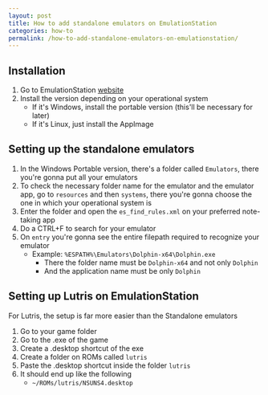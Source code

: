 ```yaml
---
layout: post
title: How to add standalone emulators on EmulationStation
categories: how-to
permalink: /how-to-add-standalone-emulators-on-emulationstation/
---
```


## Installation
1. Go to EmulationStation <a href="https://es-de.org/#Download" target="_blank">website</a>
2. Install the version depending on your operational system
    - If it's Windows, install the portable version (this'll be necessary for later)
    - If it's Linux, just install the AppImage

## Setting up the standalone emulators
1. In the Windows Portable version, there's a folder called ```Emulators```, there you're gonna put all your emulators
2. To check the necessary folder name for the emulator and the emulator app, go to ```resources``` and then ```systems```, there you're gonna choose the one in which your operational system is
3. Enter the folder and open the ```es_find_rules.xml``` on your preferred note-taking app
4. Do a CTRL+F to search for your emulator
5. On ```entry``` you're gonna see the entire filepath required to recognize your emulator
    - Example: ```%ESPATH%\Emulators\Dolphin-x64\Dolphin.exe```
        - There the folder name must be ```Dolphin-x64``` and not only ```Dolphin```
        - And the application name must be only ```Dolphin```

## Setting up Lutris on EmulationStation
For Lutris, the setup is far more easier than the Standalone emulators

1. Go to your game folder
2. Go to the .exe of the game
3. Create a .desktop shortcut of the exe
4. Create a folder on ROMs called ```lutris```
5. Paste the .desktop shortcut inside the folder ```lutris```
6. It should end up like the following
    - ```~/ROMs/lutris/NSUNS4.desktop```
